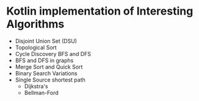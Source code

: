 # Kotlin implementation of Interesting Algorithms

- Disjoint Union Set (DSU)
- Topological Sort
- Cycle Discovery BFS and DFS
- BFS and DFS in graphs
- Merge Sort and Quick Sort
- Binary Search Variations
- Single Source shortest path
    - Dijkstra's
    - Bellman-Ford 